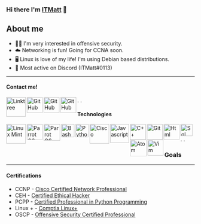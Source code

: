 ### Hi there I'm [ITMatt](https://linktr.ee/ITMatt) 👋

About me
-------------
- 🕵️‍♂️ I'm very interested in offensive security.
- ☁️ Networking is fun! Going for CCNA soon.
- 🖥 Linux is love of my life! I'm using Debian based distributions.
- 💬 Most active on Discord (ITMatt#0113)
-------
#### Contact me!

[<img align="left" alt="Linktree" width="52px" src="https://cdn.discordapp.com/attachments/830468945571086346/830469238958850088/linktree.png" 
/>][linktree]

[<img align="left" alt="GitHub" width="42px" src="https://cdn.discordapp.com/attachments/830468945571086346/830469038269399040/twitter.png" 
/>][twitter]

[<img align="left" alt="GitHub" width="42px" src="https://cdn.discordapp.com/attachments/830468945571086346/830469041885151262/hackthebox.png"
/>][hackthebox]

[<img align="left" alt="GitHub" width="42px" src="https://cdn.discordapp.com/attachments/830468945571086346/830469039146926110/tryhackme.png" 
/>][tryhackme]
.
.

#### Technologies
[<img align="left" alt="Linux Mint" width="52px" src="https://cdn.discordapp.com/attachments/830468945571086346/830475038032789544/mint.png"
 />][linux mint] 

[<img align="left" alt="Parrot OS" width="42px" src="https://cdn.discordapp.com/attachments/830468945571086346/830475036326101002/parrotos.png"
/>][parrot os]

[<img align="left" alt="Parrot OS" width="44px" src="https://cdn.discordapp.com/attachments/830468945571086346/830475039467110450/kali.png"
/>][kali]

[<img align="left" alt="Bash" width="35px" src="https://cdn.discordapp.com/attachments/830468945571086346/830475047230898196/bash.png"
/>][bash]

[<img align="left" alt="Python" width="35px" src="https://cdn.discordapp.com/attachments/830468945571086346/830475036531097701/python.png" 
/>][python]


[<img align="left" alt="Cisco" width="52px" src="https://cdn.discordapp.com/attachments/830468945571086346/830475045804441691/cisco.png"
 />][cisco]

[<img align="left" alt="Javascript" width="50px" src="https://cdn.discordapp.com/attachments/830468945571086346/830475040431800350/js.png"
/>][js]

[<img align="left" alt="C++" width="42px" src="https://cdn.discordapp.com/attachments/830468945571086346/830475045335203900/cpp.png"
/>][c++]

[<img align="left" alt="Git" width="42px" src="https://cdn.discordapp.com/attachments/830468945571086346/830475043736911899/git.png"
/>][git]

[<img align="left" alt="Html" width="42px" src="https://cdn.discordapp.com/attachments/830468945571086346/830475042142945291/html.png"
/>][html]

[<img align="left" alt="Sql" width="32" src="https://cdn.discordapp.com/attachments/830468945571086346/830491284375994449/sql.png"
/>][sql]

[<img align="left" alt="Atom" width="44x" src="https://cdn.discordapp.com/attachments/830468945571086346/830491281243111424/atom.png"
/>][atom]

[<img align="left" alt="Vim" width="42px" src="https://cdn.discordapp.com/attachments/830468945571086346/830491286045327420/vim.png"
/>][vim]


[github]: https://github.com/ITMatt1
[twitter]: https://twitter.com/ITMatt6
[linktree]: https://linktr.ee/ITMatt
[hackthebox]: https://app.hackthebox.eu/users/533269
[tryhackme]: https://tryhackme.com/p/ITMatt


[linux mint]: https://linuxmint.com/
[parrot os]: https://parrotsec.org/
[kali]: https://www.kali.org/ 
[bash]: https://www.codecademy.com/learn/learn-the-command-line/modules/bash-scripting
[python]: https://www.python.org/
[cisco]: https://www.cisco.com/
[js]: https://www.javascript.com/
[c++]: http://www.cplusplus.com/
[git]: https://git-scm.com/
[html]: https://html.com/
[sql]: https://www.mysql.com/
[vim]: https://www.vim.org/
[atom]: https://atom.io/


.
.


### Goals
-------------
#### Certifications

- CCNP - [Cisco Certified Network Professional](https://learningnetwork.cisco.com/s/ccnp-enterprise)
- CEH - [Certified Ethical Hacker](https://www.eccouncil.org/programs/certified-ethical-hacker-ceh/)
- PCPP - [Certified Professional in Python Programming](https://pythoninstitute.org/certification/pcpp-certification-professional/)
- Linux + - [Comptia Linux+](ia.org/certifications/linux)
- OSCP - [Offensive Security Certified Professional](https://www.offensive-security.com/pwk-oscp/)



[sql]: https://www.mysql.com/
[vim]: https://www.vim.org/
[atom]: https://atom.io/

